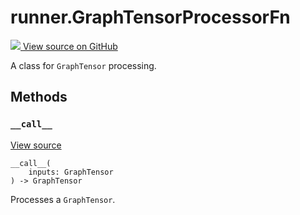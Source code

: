 # runner.GraphTensorProcessorFn

<!-- Insert buttons and diff -->

<a target="_blank" href="https://github.com/tensorflow/gnn/tree/master/tensorflow_gnn/runner/interfaces.py#L98-L104">
<img src="https://www.tensorflow.org/images/GitHub-Mark-32px.png" /> View source
on GitHub </a>

A class for `GraphTensor` processing.

<!-- Placeholder for "Used in" -->

## Methods

<h3 id="__call__"><code>__call__</code></h3>

<a target="_blank" class="external" href="https://github.com/tensorflow/gnn/tree/master/tensorflow_gnn/runner/interfaces.py#L102-L104">View
source</a>

<pre class="devsite-click-to-copy prettyprint lang-py tfo-signature-link">
<code>__call__(
    inputs: GraphTensor
) -> GraphTensor
</code></pre>

Processes a `GraphTensor`.

